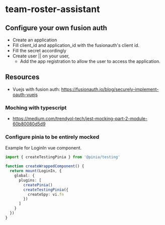 # team-roster-assistant

## Configure your own fusion auth

- Create an application
- Fill client_id and application_id with the fusionauth's client id.
- Fill the secret accordingly
- Create user || on your user,
  - Add the app registration to allow the user to access the application.

## Resources

- Vuejs with fusion auth: https://fusionauth.io/blog/securely-implement-oauth-vuejs

### Moching with typescript

- https://medium.com/trendyol-tech/jest-mocking-part-2-module-60b80080d5d9

### Configure pinia to be entirely mocked

Example for LoginIn vue component.

```typescript
import { createTestingPinia } from '@pinia/testing'

function createWrappedComponent() {
  return mount(LoginIn, {
    global: {
      plugins: [
        createPinia()
        createTestingPinia({
          createSpy: vi.fn
        })
      ]
    }
  })
}
```